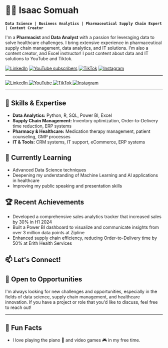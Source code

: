 # 👨‍💻 Isaac Somuah

**`Data Science | Business Analytics | Pharmaceutical Supply Chain Expert | Content Creator`**

I'm a **Pharmacist** and **Data Analyst** with a passion for leveraging data to solve healthcare challenges. I bring extensive experience in pharmaceutical supply chain management, data analytics, and IT solutions. I'm also a content creator, and Excel instructor! I post content about data and IT solutions to YouTube and Tiktok.

<p align="left">
   <a href="https://www.linkedin.com/in/isaacsomuah" target="_blank">
      <img alt="LinkedIn" title="Connect with me on LinkedIn" src="https://custom-icon-badges.demolab.com/badge/-Connect-blue?style=for-the-badge&logo=linkedin&logoColor=white&labelColor=0A66C2"/></a>
   
   <a href="https://www.youtube.com/@isaacsomuah?sub_confirmation=1" target="_blank">
      <img alt="YouTube subscribers" title="Subscribe to my YouTube channel" src="https://custom-icon-badges.demolab.com/youtube/channel/subscribers/UC2WHjPDvbE6O328n17ZGcfg?color=%23E05D44&label=SUBSCRIBE&logo=video&logoColor=white&style=for-the-badge&labelColor=CE4630"/></a> 
      
   <a href="https://www.tiktok.com/@isgyane" target="_blank">
      <img alt="TikTok" title="Follow me on TikTok" src="https://custom-icon-badges.demolab.com/badge/-Follow-red?style=for-the-badge&logo=tiktok&logoColor=white&labelColor=EE1D52"/></a> 
      
   <a href="https://www.instagram.com/isgyane/" target="_blank">
      <img alt="Instagram" title="Follow me on Instagram" src="https://custom-icon-badges.demolab.com/badge/-Follow-E4405F?style=for-the-badge&logo=instagram&logoColor=white&labelColor=C13584"/></a>
</p>

---

<a href="https://www.linkedin.com/in/isaacsomuah" target="_blank">
  <img src="https://img.shields.io/badge/LinkedIn-0077B5?style=for-the-badge&logo=linkedin&logoColor=white" alt="LinkedIn"/>
</a>
<a href="https://www.youtube.com/isaacsomuah" target="_blank">
  <img src="https://img.shields.io/badge/YouTube-FF0000?style=for-the-badge&logo=youtube&logoColor=white" alt="YouTube"/>
</a>
<a href="https://www.tiktok.com/@isgyane" target="_blank">
  <img src="https://img.shields.io/badge/TikTok-000000?style=for-the-badge&logo=tiktok&logoColor=white" alt="TikTok"/>
</a>
<a href="https://www.instagram.com/isgyane/" target="_blank">
  <img src="https://img.shields.io/badge/Instagram-E4405F?style=for-the-badge&logo=instagram&logoColor=white" alt="Instagram"/>
</a>

---

## 🚀 Skills & Expertise

- **Data Analytics:** Python, R, SQL, Power BI, Excel
- **Supply Chain Management:** Inventory optimization, Order-to-Delivery time reduction, ERP systems
- **Pharmacy & Healthcare:** Medication therapy management, patient counseling, GMP processes
- **IT & Tools:** CRM systems, IT support, eCommerce, ERP systems


## 🌱 Currently Learning

- Advanced Data Science techniques
- Deepening my understanding of Machine Learning and AI applications in healthcare
- Improving my public speaking and presentation skills


## 🏆 Recent Achievements

- Developed a comprehensive sales analytics tracker that increased sales by 30% in H1 2024
- Built a Power BI dashboard to visualize and communicate insights from over 3 million data points at Zipline
- Enhanced supply chain efficiency, reducing Order-to-Delivery time by 50% at Erith Health Services


## 📫 Let's Connect!




## 💼 Open to Opportunities

I'm always looking for new challenges and opportunities, especially in the fields of data science, supply chain management, and healthcare innovation. If you have a project or role that you'd like to discuss, feel free to reach out!

---


## 🎨 Fun Facts

- I love playing the piano 🎹 and video games 🎮 in my free time.

